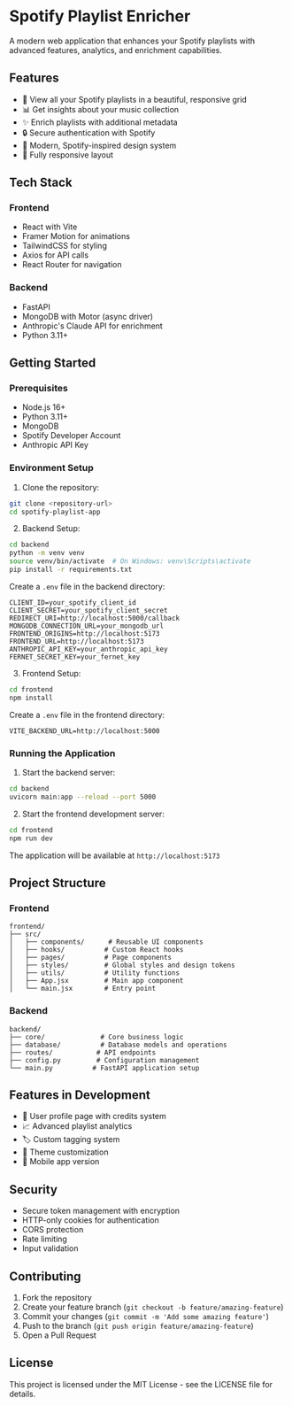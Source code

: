 # Spotify Playlist Enricher

A modern web application that enhances your Spotify playlists with advanced features, analytics, and enrichment capabilities.

## Features

- 🎵 View all your Spotify playlists in a beautiful, responsive grid
- 📊 Get insights about your music collection
- ✨ Enrich playlists with additional metadata
- 🔒 Secure authentication with Spotify
- 🎨 Modern, Spotify-inspired design system
- 📱 Fully responsive layout

## Tech Stack

### Frontend

- React with Vite
- Framer Motion for animations
- TailwindCSS for styling
- Axios for API calls
- React Router for navigation

### Backend

- FastAPI
- MongoDB with Motor (async driver)
- Anthropic's Claude API for enrichment
- Python 3.11+

## Getting Started

### Prerequisites

- Node.js 16+
- Python 3.11+
- MongoDB
- Spotify Developer Account
- Anthropic API Key

### Environment Setup

1. Clone the repository:

```bash
git clone <repository-url>
cd spotify-playlist-app
```

2. Backend Setup:

```bash
cd backend
python -m venv venv
source venv/bin/activate  # On Windows: venv\Scripts\activate
pip install -r requirements.txt
```

Create a `.env` file in the backend directory:

```env
CLIENT_ID=your_spotify_client_id
CLIENT_SECRET=your_spotify_client_secret
REDIRECT_URI=http://localhost:5000/callback
MONGODB_CONNECTION_URL=your_mongodb_url
FRONTEND_ORIGINS=http://localhost:5173
FRONTEND_URL=http://localhost:5173
ANTHROPIC_API_KEY=your_anthropic_api_key
FERNET_SECRET_KEY=your_fernet_key
```

3. Frontend Setup:

```bash
cd frontend
npm install
```

Create a `.env` file in the frontend directory:

```env
VITE_BACKEND_URL=http://localhost:5000
```

### Running the Application

1. Start the backend server:

```bash
cd backend
uvicorn main:app --reload --port 5000
```

2. Start the frontend development server:

```bash
cd frontend
npm run dev
```

The application will be available at `http://localhost:5173`

## Project Structure

### Frontend

```
frontend/
├── src/
│   ├── components/      # Reusable UI components
│   ├── hooks/          # Custom React hooks
│   ├── pages/          # Page components
│   ├── styles/         # Global styles and design tokens
│   ├── utils/          # Utility functions
│   ├── App.jsx         # Main app component
│   └── main.jsx        # Entry point
```

### Backend

```
backend/
├── core/              # Core business logic
├── database/          # Database models and operations
├── routes/           # API endpoints
├── config.py         # Configuration management
└── main.py          # FastAPI application setup
```

## Features in Development

- 👤 User profile page with credits system
- 📈 Advanced playlist analytics
- 🏷️ Custom tagging system
- 🎨 Theme customization
- 📱 Mobile app version

## Security

- Secure token management with encryption
- HTTP-only cookies for authentication
- CORS protection
- Rate limiting
- Input validation

## Contributing

1. Fork the repository
2. Create your feature branch (`git checkout -b feature/amazing-feature`)
3. Commit your changes (`git commit -m 'Add some amazing feature'`)
4. Push to the branch (`git push origin feature/amazing-feature`)
5. Open a Pull Request

## License

This project is licensed under the MIT License - see the LICENSE file for details.
